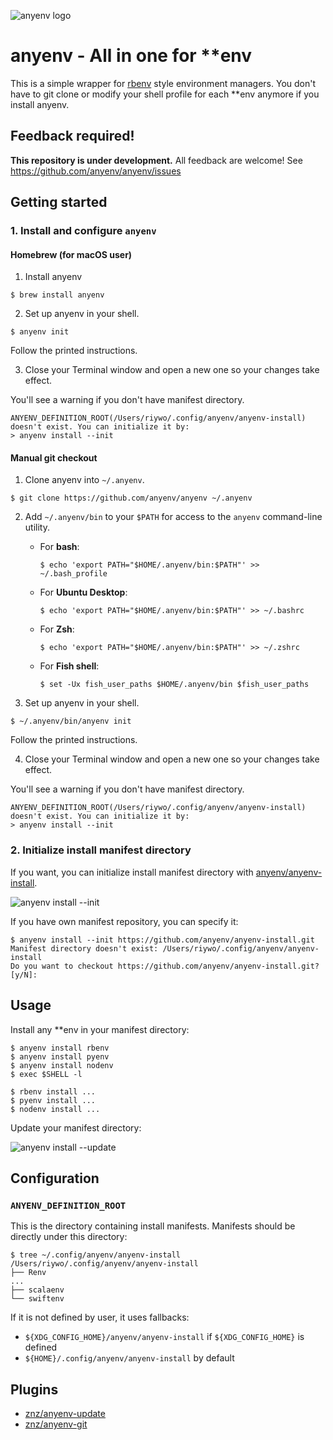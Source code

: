 ![anyenv logo](https://anyenv.github.io/assets/img/logo.png)

# anyenv - All in one for \*\*env

This is a simple wrapper for [rbenv](https://github.com/rbenv/rbenv) style environment managers. You don't have to git clone or modify your shell profile for each \*\*env anymore if you install anyenv.

## Feedback required!

**This repository is under development.** All feedback are welcome! See https://github.com/anyenv/anyenv/issues

## Getting started

### 1. Install and configure `anyenv`

#### Homebrew (for macOS user)
1. Install anyenv

  ```
  $ brew install anyenv
  ```

2. Set up anyenv in your shell.

  ```
  $ anyenv init
  ```
  
  Follow the printed instructions.

3. Close your Terminal window and open a new one so your changes take effect.

  You'll see a warning if you don't have manifest directory.
  
  ```
  ANYENV_DEFINITION_ROOT(/Users/riywo/.config/anyenv/anyenv-install) doesn't exist. You can initialize it by:
  > anyenv install --init
  ```

#### Manual git checkout
1. Clone anyenv into `~/.anyenv`.

  ```
  $ git clone https://github.com/anyenv/anyenv ~/.anyenv
  ```
    
2. Add `~/.anyenv/bin` to your `$PATH` for access to the `anyenv` command-line utility.
   * For **bash**:
     ```
     $ echo 'export PATH="$HOME/.anyenv/bin:$PATH"' >> ~/.bash_profile
     ```
     
   * For **Ubuntu Desktop**:
     ```
     $ echo 'export PATH="$HOME/.anyenv/bin:$PATH"' >> ~/.bashrc
     ```
     
   * For **Zsh**:
     ```
     $ echo 'export PATH="$HOME/.anyenv/bin:$PATH"' >> ~/.zshrc
     ```
   
   * For **Fish shell**:
     ```
     $ set -Ux fish_user_paths $HOME/.anyenv/bin $fish_user_paths
     ```
3. Set up anyenv in your shell.

  ```
  $ ~/.anyenv/bin/anyenv init
  ```
  
  Follow the printed instructions.

4. Close your Terminal window and open a new one so your changes take effect.

  You'll see a warning if you don't have manifest directory.
  
  ```
  ANYENV_DEFINITION_ROOT(/Users/riywo/.config/anyenv/anyenv-install) doesn't exist. You can initialize it by:
  > anyenv install --init
  ```

### 2. Initialize install manifest directory

If you want, you can initialize install manifest directory with [anyenv/anyenv-install](https://github.com/anyenv/anyenv-install).

![anyenv install --init](https://anyenv.github.io/assets/img/demo/install-init.gif)

If you have own manifest repository, you can specify it:

```
$ anyenv install --init https://github.com/anyenv/anyenv-install.git
Manifest directory doesn't exist: /Users/riywo/.config/anyenv/anyenv-install
Do you want to checkout https://github.com/anyenv/anyenv-install.git? [y/N]:
```

## Usage

Install any **env in your manifest directory:

```
$ anyenv install rbenv
$ anyenv install pyenv
$ anyenv install nodenv
$ exec $SHELL -l

$ rbenv install ...
$ pyenv install ...
$ nodenv install ...
```

Update your manifest directory:

![anyenv install --update](https://anyenv.github.io/assets/img/demo/install-update.gif)

## Configuration

### `ANYENV_DEFINITION_ROOT`
This is the directory containing install manifests. Manifests should be directly under this directory:

```
$ tree ~/.config/anyenv/anyenv-install
/Users/riywo/.config/anyenv/anyenv-install
├── Renv
...
├── scalaenv
└── swiftenv
```

If it is not defined by user, it uses fallbacks:

- `${XDG_CONFIG_HOME}/anyenv/anyenv-install` if `${XDG_CONFIG_HOME}` is defined
- `${HOME}/.config/anyenv/anyenv-install` by default

## Plugins

- [znz/anyenv-update](https://github.com/znz/anyenv-update)
- [znz/anyenv-git](https://github.com/znz/anyenv-git)

